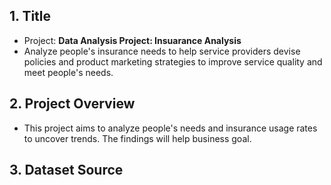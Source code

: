 ## 1. Title  
- Project: **Data Analysis Project: Insuarance Analysis**
- Analyze people's insurance needs to help service providers devise policies and product marketing strategies to improve service quality and meet people's needs.
## 2. Project Overview
- This project aims to analyze people's needs and insurance usage rates to uncover trends. The findings will help business goal.
## 3. Dataset Source


